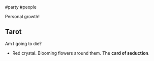#party #people 

Personal growth!

## Tarot

Am I going to die?

- Red crystal. Blooming flowers around them. The **card of seduction**.